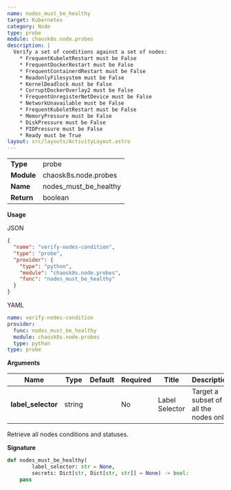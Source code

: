 ```yaml
---
name: nodes_must_be_healthy
target: Kubernetes
category: Node
type: probe
module: chaosk8s.node.probes
description: |
  Verify a set of conditions against a set of nodes:
    * FrequentKubeletRestart must be False
    * FrequentDockerRestart must be False
    * FrequentContainerdRestart must be False
    * ReadonlyFilesystem must be False
    * KernelDeadlock must be False
    * CorruptDockerOverlay2 must be False
    * FrequentUnregisterNetDevice must be False
    * NetworkUnavailable must be False
    * FrequentKubeletRestart must be False
    * MemoryPressure must be False
    * DiskPressure must be False
    * PIDPressure must be False
    * Ready must be True
layout: src/layouts/ActivityLayout.astro
---
```


|            |                          |
| ---------- | ------------------------ |
| **Type**   | probe                   |
| **Module** | chaosk8s.node.probes |
| **Name**   | nodes_must_be_healthy  |
| **Return** | boolean                     |

**Usage**

JSON

```json
{
  "name": "verify-nodes-condition",
  "type": "probe",
  "provider": {
    "type": "python",
    "module": "chaosk8s.node.probes",
    "func": "nodes_must_be_healthy"
  }
}
```

YAML

```yaml
name: verify-nodes-condition
provider:
  func: nodes_must_be_healthy
  module: chaosk8s.node.probes
  type: python
type: probe
```

**Arguments**

| Name          | Type   | Default   | Required | Title         | Description                                 |
| ------------- | ------ | --------- | -------- | ------------- | ------------------------------------------- |
| **label_selector** | string |     | No       | Label Selector | Target a subset of all the nodes only      |

Retrieve all nodes conditions and statuses.

**Signature**

```python
def nodes_must_be_healthy(
        label_selector: str = None,
        secrets: Dict[str, Dict[str, str]] = None) -> bool:
    pass
```
